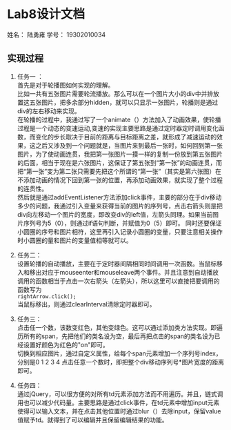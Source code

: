 # Lab8设计文档
姓名： 陆勇雍
学号： 19302010034  

## 实现过程
1. 任务一  ：  
首先是对于轮播图如何实现的理解。  
比如一共有五张图片需要轮流播放。那么可以在一个图片大小的div中并排放置这五张图片，把多余部分hidden，就可以只显示一张图片，轮播则是通过div的左右移动来实现。  
在轮播的过程中，我通过写了一个animate（）方法加入了动画效果，使轮播过程是一个动态的变速运动,变速的实现主要思路是通过定时器定时调用变化函数，而变化的步长取决于目前的距离与目标距离之差，就形成了减速运动的效果，这之后又涉及到一个问题就是，当图片来到最后一张时，如何回到第一张图片，为了使动画连贯，我把第一张图片一摸一样的复制一份放到第五张图片的后面，相当于现在是六张图片，这保证了第五张到“第一张”的动画连贯，而把“第一张”变为第二张只需要先把这个所谓的“第一张”（其实是第六张图）在不添加动画的情况下回到第一张的位置，再添加动画效果，就实现了整个过程的连贯性。  
然后就是通过addEventListener方法添加click事件，主要的部分在于div移动多少的问题，我通过引入变量来获得当前的图片的序列号，点击右箭头则是把div向左移动一个图片的宽度，即改变div的left值，左箭头同理。如果当前图片序列号为5（0），则通过if语句判断，并赋值为0（5）即可。
同时还要保证小圆圈的序号和图片相符，这里再引入记录小圆圈的变量，只要注意相关操作时小圆圈的量和图片的变量值相等就可以。

2. 任务二：  
设置轮播的自动播放，主要在于定时器间隔相同时间调用一次函数。当鼠标移入和移出对应于mouseenter和mouseleave两个事件。并且注意到自动播放调用的函数相当于点击一次右箭头（左箭头），所以这里可以直接把要调用的函数写为  
`rightArrow.click();`  
当鼠标移出，则通过clearInterval清除定时器即可。

3. 任务三：  
点击任一个数，该数变红色，其他变绿色。这可以通过添加类方法实现。即遍历所有的span，先把他们的类名设为空，最后再把点击的span的类名设为已经设置好颜色为红色的"on"即可。  
切换到相应图片，通过自定义属性，给每个span元素增加一个序列号index，分别是0 1 2 3 4
点击任意一个数时，即把整个div移动序列号*图片宽度的距离即可。

4. 任务四：  
通过jQuery，可以很方便的对所有td元素添加方法而不用遍历。并且，链式调用也可以减少代码量。主要思路是通过click事件，在td元素中增加input元素使得可以输入文本，并在点击其他位置时通过blur（）去除input，保留value值赋予td。就得到了可以编辑并且保留编辑结果的功能。